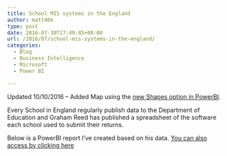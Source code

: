 ```yaml
---
title: School MIS systems in the England
author: matt40k
type: post
date: 2016-07-30T17:49:45+00:00
url: /2016/07/school-mis-systems-in-the-england/
categories:
  - Blog
  - Business Intelligence
  - Microsoft
  - Power BI

---
```

Updated 10/10/2016 &#8211; Added Map using the <a href="https://powerbi.microsoft.com/en-us/documentation/powerbi-desktop-shape-map/" target="_blank" rel="nofollow">new Shapes option in PowerBI</a>.

Every School in England regularly publish data to the Department of Education and Graham Reed has published a spreadsheet of the software each school used to submit their returns.

Below is a PowerBI report I&#8217;ve created based on his data. <a href="https://app.powerbi.com/view?r=eyJrIjoiYTM5ODQyMzUtODI5Mi00Y2EwLTliMzAtODQyYWI5YzkyODFlIiwidCI6ImRhZmFiZWU0LWIwODMtNDk1OC1hYjBhLWQxZGFiNjI2ZGE3OCIsImMiOjh9" target="_blank" rel="nofollow">You can also access by clicking here</a>
